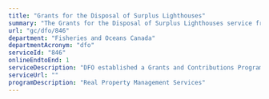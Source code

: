 ```yaml
---
title: "Grants for the Disposal of Surplus Lighthouses"
summary: "The Grants for the Disposal of Surplus Lighthouses service from Fisheries and Oceans Canada is available end-to-end online, according to the GC Service Inventory."
url: "gc/dfo/846"
department: "Fisheries and Oceans Canada"
departmentAcronym: "dfo"
serviceId: "846"
onlineEndtoEnd: 1
serviceDescription: "DFO established a Grants and Contributions Program in order to facilitate the disposal of surplus lighthouse properties."
serviceUrl: ""
programDescription: "Real Property Management Services"
---
```

